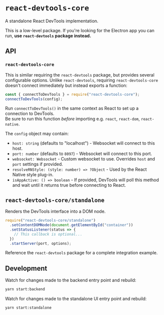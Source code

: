 # `react-devtools-core`

A standalone React DevTools implementation.

This is a low-level package. If you're looking for the Electron app you can run, **use `react-devtools` package instead.**

## API

### `react-devtools-core`

This is similar requiring the `react-devtools` package, but provides several configurable options. Unlike `react-devtools`, requiring `react-devtools-core` doesn't connect immediately but instead exports a function:

```js
const { connectToDevTools } = require("react-devtools-core");
connectToDevTools(config);
```

Run `connectToDevTools()` in the same context as React to set up a connection to DevTools.  
Be sure to run this function *before* importing e.g. `react`, `react-dom`, `react-native`.

The `config` object may contain:
* `host: string` (defaults to "localhost") - Websocket will connect to this host.
* `port: number` (defaults to `8097`) - Websocket will connect to this port.
* `websocket: Websocket` - Custom websocket to use. Overrides `host` and `port` settings if provided.
* `resolveRNStyle: (style: number) => ?Object` - Used by the React Native style plug-in.
* `isAppActive: () => boolean` - If provided, DevTools will poll this method and wait until it returns true before connecting to React.

## `react-devtools-core/standalone`

Renders the DevTools interface into a DOM node.

```js
require("react-devtools-core/standalone")
  .setContentDOMNode(document.getElementById("container"))
  .setStatusListener(status => {
    // This callback is optional...
  })
  .startServer(port, options);
```

Reference the `react-devtools` package for a complete integration example.

## Development

Watch for changes made to the backend entry point and rebuild:
```sh
yarn start:backend
```

Watch for changes made to the standalone UI entry point and rebuild:
```sh
yarn start:standalone
```
